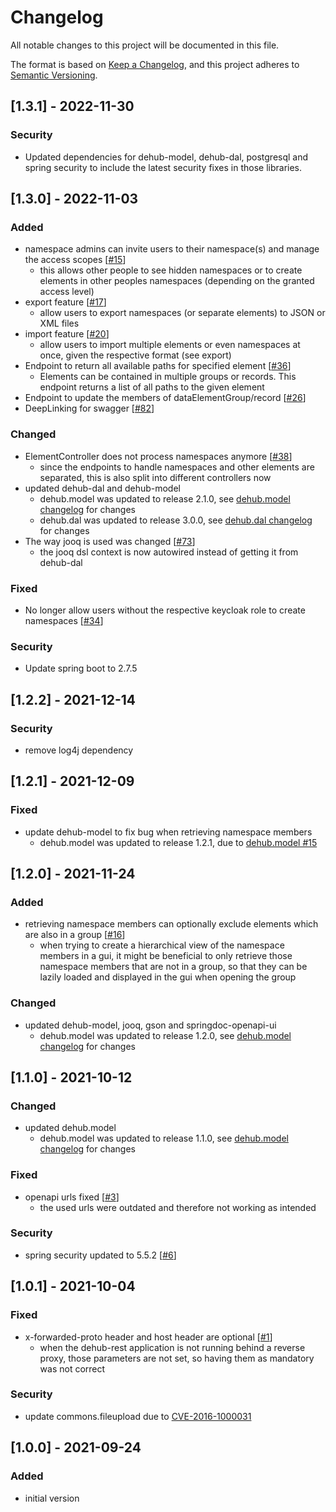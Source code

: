 # Changelog
All notable changes to this project will be documented in this file.

The format is based on [Keep a Changelog](https://keepachangelog.com/en/1.0.0/),
and this project adheres to [Semantic Versioning](https://semver.org/spec/v2.0.0.html).

## [1.3.1] - 2022-11-30
### Security
- Updated dependencies for dehub-model, dehub-dal, postgresql and spring security to include the latest security fixes in those libraries.

## [1.3.0] - 2022-11-03
### Added
- namespace admins can invite users to their namespace(s) and manage the access scopes [[#15](https://github.com/mig-frankfurt/dataelementhub.rest/issues/15)]
  - this allows other people to see hidden namespaces or to create elements in other peoples namespaces (depending on the granted access level)
- export feature [[#17](https://github.com/mig-frankfurt/dataelementhub.rest/issues/17)]
  - allow users to export namespaces (or separate elements) to JSON or XML files
- import feature [[#20](https://github.com/mig-frankfurt/dataelementhub.rest/issues/20)]
  - allow users to import multiple elements or even namespaces at once, given the respective format (see export)
- Endpoint to return all available paths for specified element  [[#36](https://github.com/mig-frankfurt/dataelementhub.rest/issues/36)]
  - Elements can be contained in multiple groups or records. This endpoint returns a list of all paths to the given element
- Endpoint to update the members of dataElementGroup/record [[#26](https://github.com/mig-frankfurt/dataelementhub.rest/issues/26)]
- DeepLinking for swagger [[#82](https://github.com/mig-frankfurt/dataelementhub.rest/issues/82)]
### Changed
- ElementController does not process namespaces anymore [[#38](https://github.com/mig-frankfurt/dataelementhub.rest/issues/38)]
  - since the endpoints to handle namespaces and other elements are separated, this is also split into different controllers now
- updated dehub-dal and dehub-model
  - dehub.model was updated to release 2.1.0, see [dehub.model changelog](https://github.com/mig-frankfurt/dataelementhub.model/blob/master/CHANGELOG.md) for changes
  - dehub.dal was updated to release 3.0.0, see [dehub.dal changelog](https://github.com/mig-frankfurt/dataelementhub.dal/blob/master/CHANGELOG.md) for changes
- The way jooq is used was changed [[#73](https://github.com/mig-frankfurt/dataelementhub.rest/issues/73)]
  - the jooq dsl context is now autowired instead of getting it from dehub-dal
### Fixed
- No longer allow users without the respective keycloak role to create namespaces [[#34](https://github.com/mig-frankfurt/dataelementhub.rest/issues/34)]
### Security
- Update spring boot to 2.7.5

## [1.2.2] - 2021-12-14
### Security
- remove log4j dependency

## [1.2.1] - 2021-12-09
### Fixed
- update dehub-model to fix bug when retrieving namespace members
  - dehub.model was updated to release 1.2.1, due to [dehub.model #15](https://github.com/mig-frankfurt/dataelementhub.model/issues/15)

## [1.2.0] - 2021-11-24
### Added
- retrieving namespace members can optionally exclude elements which are also in a group [[#16](https://github.com/mig-frankfurt/dataelementhub.rest/issues/16)]
  - when trying to create a hierarchical view of the namespace members in a gui, it might be beneficial to only retrieve those namespace members that are not in a group, so that they can be lazily loaded and displayed in the gui when opening the group
### Changed
- updated dehub-model, jooq, gson and springdoc-openapi-ui
  - dehub.model was updated to release 1.2.0, see [dehub.model changelog](https://github.com/mig-frankfurt/dataelementhub.model/blob/master/CHANGELOG.md) for changes

## [1.1.0] - 2021-10-12
### Changed
- updated dehub.model
  - dehub.model was updated to release 1.1.0, see [dehub.model changelog](https://github.com/mig-frankfurt/dataelementhub.model/blob/master/CHANGELOG.md) for changes
### Fixed
- openapi urls fixed [[#3](https://github.com/mig-frankfurt/dataelementhub.rest/issues/3)]
  - the used urls were outdated and therefore not working as intended
### Security
- spring security updated to 5.5.2 [[#6](https://github.com/mig-frankfurt/dataelementhub.rest/issues/6)]

## [1.0.1] - 2021-10-04
### Fixed
- x-forwarded-proto header and host header are optional [[#1](https://github.com/mig-frankfurt/dataelementhub.rest/issues/1)]
  - when the dehub-rest application is not running behind a reverse proxy, those parameters are not set, so having them as mandatory was not correct
### Security
- update commons.fileupload due to [CVE-2016-1000031](https://github.com/advisories/GHSA-7x9j-7223-rg5m)

## [1.0.0] - 2021-09-24
### Added
- initial version
